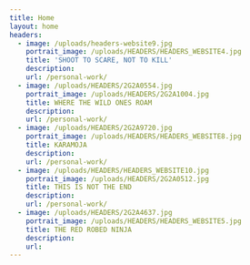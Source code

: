```yaml
---
title: Home
layout: home
headers:
  - image: /uploads/headers-website9.jpg
    portrait_image: /uploads/HEADERS/HEADERS_WEBSITE4.jpg
    title: 'SHOOT TO SCARE, NOT TO KILL'
    description:
    url: /personal-work/
  - image: /uploads/HEADERS/2G2A0554.jpg
    portrait_image: /uploads/HEADERS/2G2A1004.jpg
    title: WHERE THE WILD ONES ROAM
    description:
    url: /personal-work/
  - image: /uploads/HEADERS/2G2A9720.jpg
    portrait_image: /uploads/HEADERS/HEADERS_WEBSITE8.jpg
    title: KARAMOJA
    description:
    url: /personal-work/
  - image: /uploads/HEADERS/HEADERS_WEBSITE10.jpg
    portrait_image: /uploads/HEADERS/2G2A0512.jpg
    title: THIS IS NOT THE END
    description:
    url: /personal-work/
  - image: /uploads/HEADERS/2G2A4637.jpg
    portrait_image: /uploads/HEADERS/HEADERS_WEBSITE5.jpg
    title: THE RED ROBED NINJA
    description:
    url:
---
```


